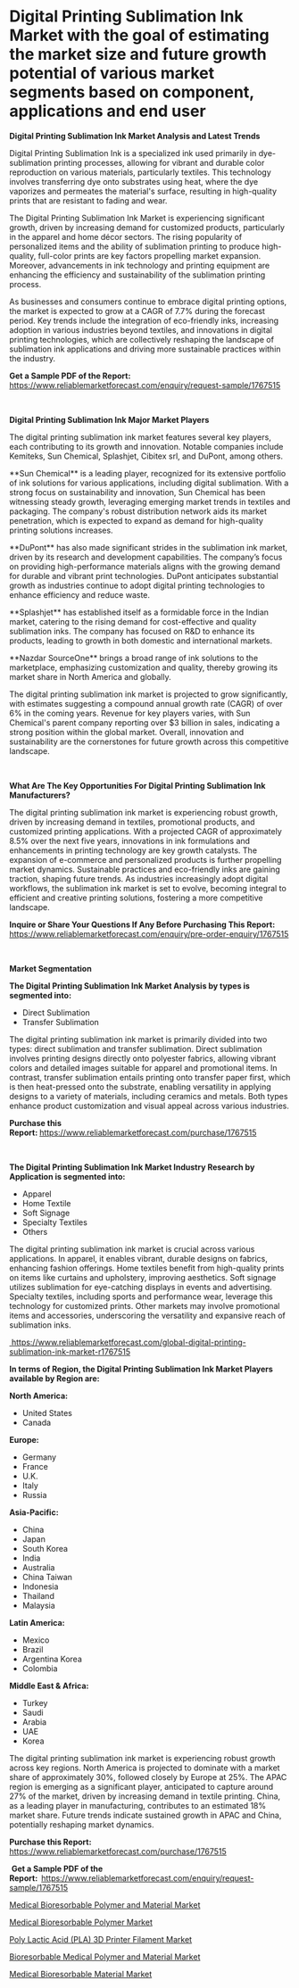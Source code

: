 <p><h1>Digital Printing Sublimation Ink Market with the goal of estimating the market size and future growth potential of various market segments based on component, applications and end user</h1></p><p><strong>Digital Printing Sublimation Ink Market Analysis and Latest Trends</strong></p>
<p><p>Digital Printing Sublimation Ink is a specialized ink used primarily in dye-sublimation printing processes, allowing for vibrant and durable color reproduction on various materials, particularly textiles. This technology involves transferring dye onto substrates using heat, where the dye vaporizes and permeates the material's surface, resulting in high-quality prints that are resistant to fading and wear.</p><p>The Digital Printing Sublimation Ink Market is experiencing significant growth, driven by increasing demand for customized products, particularly in the apparel and home décor sectors. The rising popularity of personalized items and the ability of sublimation printing to produce high-quality, full-color prints are key factors propelling market expansion. Moreover, advancements in ink technology and printing equipment are enhancing the efficiency and sustainability of the sublimation printing process.</p><p>As businesses and consumers continue to embrace digital printing options, the market is expected to grow at a CAGR of 7.7% during the forecast period. Key trends include the integration of eco-friendly inks, increasing adoption in various industries beyond textiles, and innovations in digital printing technologies, which are collectively reshaping the landscape of sublimation ink applications and driving more sustainable practices within the industry.</p></p>
<p><strong>Get a Sample PDF of the Report:&nbsp;</strong> <a href="https://www.reliablemarketforecast.com/enquiry/request-sample/1767515?utm_campaign=1890&utm_medium=2&utm_source=Github&utm_content=ia&utm_term=03042025&utm_id=digital-printing-sublimation-ink">https://www.reliablemarketforecast.com/enquiry/request-sample/1767515</a></p>
<p>&nbsp;</p>
<p><strong>Digital Printing Sublimation Ink Major Market Players</strong></p>
<p><p>The digital printing sublimation ink market features several key players, each contributing to its growth and innovation. Notable companies include Kemiteks, Sun Chemical, Splashjet, Cibitex srl, and DuPont, among others. </p><p>**Sun Chemical** is a leading player, recognized for its extensive portfolio of ink solutions for various applications, including digital sublimation. With a strong focus on sustainability and innovation, Sun Chemical has been witnessing steady growth, leveraging emerging market trends in textiles and packaging. The company's robust distribution network aids its market penetration, which is expected to expand as demand for high-quality printing solutions increases.</p><p>**DuPont** has also made significant strides in the sublimation ink market, driven by its research and development capabilities. The company’s focus on providing high-performance materials aligns with the growing demand for durable and vibrant print technologies. DuPont anticipates substantial growth as industries continue to adopt digital printing technologies to enhance efficiency and reduce waste.</p><p>**Splashjet** has established itself as a formidable force in the Indian market, catering to the rising demand for cost-effective and quality sublimation inks. The company has focused on R&D to enhance its products, leading to growth in both domestic and international markets. </p><p>**Nazdar SourceOne** brings a broad range of ink solutions to the marketplace, emphasizing customization and quality, thereby growing its market share in North America and globally.</p><p>The digital printing sublimation ink market is projected to grow significantly, with estimates suggesting a compound annual growth rate (CAGR) of over 6% in the coming years. Revenue for key players varies, with Sun Chemical's parent company reporting over $3 billion in sales, indicating a strong position within the global market. Overall, innovation and sustainability are the cornerstones for future growth across this competitive landscape.</p></p>
<p>&nbsp;</p>
<p><strong>What Are The Key Opportunities For Digital Printing Sublimation Ink Manufacturers?</strong></p>
<p><p>The digital printing sublimation ink market is experiencing robust growth, driven by increasing demand in textiles, promotional products, and customized printing applications. With a projected CAGR of approximately 8.5% over the next five years, innovations in ink formulations and enhancements in printing technology are key growth catalysts. The expansion of e-commerce and personalized products is further propelling market dynamics. Sustainable practices and eco-friendly inks are gaining traction, shaping future trends. As industries increasingly adopt digital workflows, the sublimation ink market is set to evolve, becoming integral to efficient and creative printing solutions, fostering a more competitive landscape.</p></p>
<p><strong>Inquire or Share Your Questions If Any Before Purchasing This Report:</strong> <a href="https://www.reliablemarketforecast.com/enquiry/pre-order-enquiry/1767515?utm_campaign=1890&utm_medium=2&utm_source=Github&utm_content=ia&utm_term=03042025&utm_id=digital-printing-sublimation-ink">https://www.reliablemarketforecast.com/enquiry/pre-order-enquiry/1767515</a></p>
<p>&nbsp;</p>
<p><strong>Market Segmentation</strong></p>
<p><strong>The Digital Printing Sublimation Ink Market Analysis by types is segmented into:</strong></p>
<p><ul><li>Direct Sublimation</li><li>Transfer Sublimation</li></ul></p>
<p><p>The digital printing sublimation ink market is primarily divided into two types: direct sublimation and transfer sublimation. Direct sublimation involves printing designs directly onto polyester fabrics, allowing vibrant colors and detailed images suitable for apparel and promotional items. In contrast, transfer sublimation entails printing onto transfer paper first, which is then heat-pressed onto the substrate, enabling versatility in applying designs to a variety of materials, including ceramics and metals. Both types enhance product customization and visual appeal across various industries.</p></p>
<p><strong>Purchase this Report:&nbsp;</strong><a href="https://www.reliablemarketforecast.com/purchase/1767515?utm_campaign=1890&utm_medium=2&utm_source=Github&utm_content=ia&utm_term=03042025&utm_id=digital-printing-sublimation-ink">https://www.reliablemarketforecast.com/purchase/1767515</a></p>
<p>&nbsp;</p>
<p><strong>The Digital Printing Sublimation Ink Market Industry Research by Application is segmented into:</strong></p>
<p><ul><li>Apparel</li><li>Home Textile</li><li>Soft Signage</li><li>Specialty Textiles</li><li>Others</li></ul></p>
<p><p>The digital printing sublimation ink market is crucial across various applications. In apparel, it enables vibrant, durable designs on fabrics, enhancing fashion offerings. Home textiles benefit from high-quality prints on items like curtains and upholstery, improving aesthetics. Soft signage utilizes sublimation for eye-catching displays in events and advertising. Specialty textiles, including sports and performance wear, leverage this technology for customized prints. Other markets may involve promotional items and accessories, underscoring the versatility and expansive reach of sublimation inks.</p></p>
<p><a href="https://www.reliablemarketforecast.com/global-digital-printing-sublimation-ink-market-r1767515?utm_campaign=1890&utm_medium=2&utm_source=Github&utm_content=ia&utm_term=03042025&utm_id=digital-printing-sublimation-ink">&nbsp;https://www.reliablemarketforecast.com/global-digital-printing-sublimation-ink-market-r1767515</a></p>
<p><strong>In terms of Region, the Digital Printing Sublimation Ink Market Players available by Region are:</strong></p>
<p>
    <p> <strong> North America: </strong>
        <ul>
            <li>United States</li>
            <li>Canada</li>
        </ul>
        </p> 
    <p> <strong> Europe: </strong>
        <ul>
            <li>Germany</li>
            <li>France</li>
            <li>U.K.</li>
            <li>Italy</li>
            <li>Russia</li>
        </ul>
        </p> 
    <p> <strong> Asia-Pacific: </strong>
        <ul>
            <li>China</li>
            <li>Japan</li>
            <li>South Korea</li>
            <li>India</li>
            <li>Australia</li>
            <li>China Taiwan</li>
            <li>Indonesia</li>
            <li>Thailand</li>
            <li>Malaysia</li>
        </ul>
        </p> 
    <p> <strong> Latin America: </strong>
        <ul>
            <li>Mexico</li>
            <li>Brazil</li>
            <li>Argentina Korea</li>
            <li>Colombia</li>
        </ul>
        </p> 
    <p> <strong> Middle East & Africa: </strong>
        <ul>
            <li>Turkey</li>
            <li>Saudi</li>
            <li>Arabia</li>
            <li>UAE</li>
            <li>Korea</li>
        </ul>
    </p>
    </p>
<p><p>The digital printing sublimation ink market is experiencing robust growth across key regions. North America is projected to dominate with a market share of approximately 30%, followed closely by Europe at 25%. The APAC region is emerging as a significant player, anticipated to capture around 27% of the market, driven by increasing demand in textile printing. China, as a leading player in manufacturing, contributes to an estimated 18% market share. Future trends indicate sustained growth in APAC and China, potentially reshaping market dynamics.</p></p>
<p><strong>Purchase this Report: </strong><a href="https://www.reliablemarketforecast.com/purchase/1767515?utm_campaign=1890&utm_medium=2&utm_source=Github&utm_content=ia&utm_term=03042025&utm_id=digital-printing-sublimation-ink">https://www.reliablemarketforecast.com/purchase/1767515</a></p>
<p>&nbsp;<strong>Get a Sample PDF of the Report:&nbsp;&nbsp;</strong><a href="https://www.reliablemarketforecast.com/enquiry/request-sample/1767515?utm_campaign=1890&utm_medium=2&utm_source=Github&utm_content=ia&utm_term=03042025&utm_id=digital-printing-sublimation-ink">https://www.reliablemarketforecast.com/enquiry/request-sample/1767515</a></p>
<p><strong></strong></p>
<p><p><a href="https://github.com/wantadhagino/Market-Research-Report-List-1/blob/main/medical-bioresorbable-polymer-and-material-market.md?utm_campaign=1890&utm_medium=2&utm_source=Github&utm_content=ia&utm_term=03042025&utm_id=digital-printing-sublimation-ink">Medical Bioresorbable Polymer and Material Market</a></p><p><a href="https://github.com/stunzkocotpv/Market-Research-Report-List-1/blob/main/medical-bioresorbable-polymer-market.md?utm_campaign=1890&utm_medium=2&utm_source=Github&utm_content=ia&utm_term=03042025&utm_id=digital-printing-sublimation-ink">Medical Bioresorbable Polymer Market</a></p><p><a href="https://github.com/lelahokendo/Market-Research-Report-List-1/blob/main/poly-lactic-acid-pla-3d-printer-filament-market.md?utm_campaign=1890&utm_medium=2&utm_source=Github&utm_content=ia&utm_term=03042025&utm_id=digital-printing-sublimation-ink">Poly Lactic Acid (PLA) 3D Printer Filament Market</a></p><p><a href="https://github.com/hatlepigna2s/Market-Research-Report-List-1/blob/main/bioresorbable-medical-polymer-and-material-market.md?utm_campaign=1890&utm_medium=2&utm_source=Github&utm_content=ia&utm_term=03042025&utm_id=digital-printing-sublimation-ink">Bioresorbable Medical Polymer and Material Market</a></p><p><a href="https://github.com/iwanesucices/Market-Research-Report-List-1/blob/main/medical-bioresorbable-material-market.md?utm_campaign=1890&utm_medium=2&utm_source=Github&utm_content=ia&utm_term=03042025&utm_id=digital-printing-sublimation-ink">Medical Bioresorbable Material Market</a></p></p>